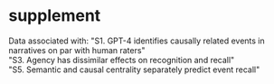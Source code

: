 # supplement
Data associated with:
	"S1. GPT-4 identifies causally related events in narratives on par with human raters"  
	"S3. Agency has dissimilar effects on recognition and recall"  
	"S5. Semantic and causal centrality separately predict event recall"  

